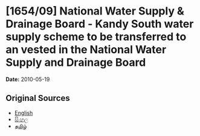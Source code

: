 # [1654/09] National Water Supply & Drainage Board - Kandy South water supply scheme to be transferred to an vested in the National Water Supply and Drainage Board

**Date:** 2010-05-19

## Original Sources

- [English](https://documents.gov.lk/view/extra-gazettes/2010/5/1654-09_E.pdf)
- [සිංහල](https://documents.gov.lk/view/extra-gazettes/2010/5/1654-09_S.pdf)
- [தமிழ்](https://documents.gov.lk/view/extra-gazettes/2010/5/1654-09_T.pdf)
